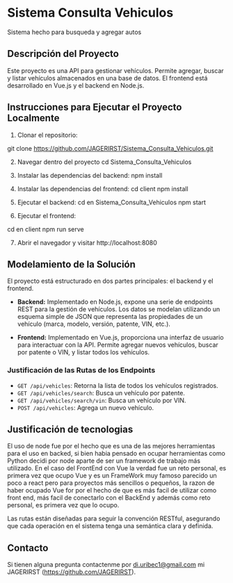 # Sistema Consulta Vehiculos

Sistema hecho para busqueda y agregar autos

## Descripción del Proyecto

Este proyecto es una API para gestionar vehículos. Permite agregar, buscar y listar vehículos almacenados en una base de datos. El frontend está desarrollado en Vue.js y el backend en Node.js.

## Instrucciones para Ejecutar el Proyecto Localmente

1. Clonar el repositorio:
 
 git clone https://github.com/JAGERIRST/Sistema_Consulta_Vehiculos.git

2. Navegar dentro del proyecto
cd Sistema_Consulta_Vehiculos

3. Instalar las dependencias del backend:
npm install

4. Instalar las dependencias del frontend:
cd client
npm install

5. Ejecutar el backend: 
cd en Sistema_Consulta_Vehiculos
npm start

6. Ejecutar el frontend: 

cd en client
npm run serve

7. Abrir el navegador y visitar http://localhost:8080

## Modelamiento de la Solución

El proyecto está estructurado en dos partes principales: el backend y el frontend. 

- **Backend:** Implementado en Node.js, expone una serie de endpoints REST para la gestión de vehículos. Los datos se modelan utilizando un esquema simple de JSON que representa las propiedades de un vehículo (marca, modelo, versión, patente, VIN, etc.).
  
- **Frontend:** Implementado en Vue.js, proporciona una interfaz de usuario para interactuar con la API. Permite agregar nuevos vehículos, buscar por patente o VIN, y listar todos los vehículos.

### Justificación de las Rutas de los Endpoints

- `GET /api/vehicles`: Retorna la lista de todos los vehículos registrados.
- `GET /api/vehicles/search`: Busca un vehículo por patente.
- `GET /api/vehicles/search/vin`: Busca un vehículo por VIN.
- `POST /api/vehicles`: Agrega un nuevo vehículo.

## Justificación de tecnologias

El uso de node fue por el hecho que es una de las mejores herramientas para el uso en backed, si bien habia pensado en ocupar herramientas como Python decidi por node aparte de ser un framework de trabajo más utilizado.
En el caso del FrontEnd con Vue la verdad fue un reto personal, es primera vez que ocupo Vue y es un FrameWork muy famoso parecido un poco a react pero para proyectos más sencillos o pequeños, la razon de haber ocupado Vue
for por el hecho de que es más facil de utilizar como front end, más facil de conectarlo con el BackEnd y además como reto personal, es primera vez que lo ocupo.

Las rutas están diseñadas para seguir la convención RESTful, asegurando que cada operación en el sistema tenga una semántica clara y definida.

## Contacto

Si tienen alguna pregunta contactenme por di.uribec1@gmail.com  mi JAGERIRST (https://github.com/JAGERIRST).
